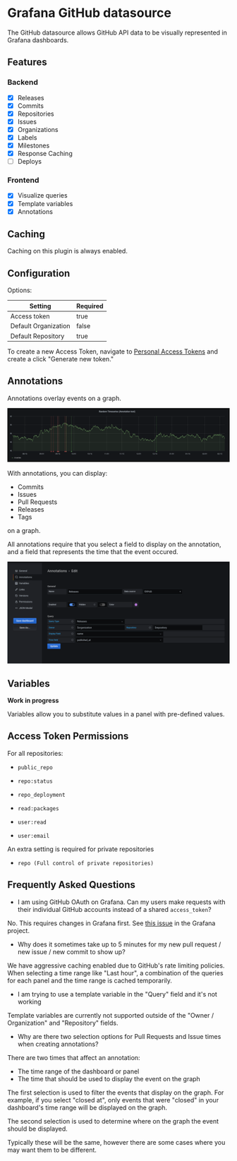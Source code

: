 # Grafana GitHub datasource

The GitHub datasource allows GitHub API data to be visually represented in Grafana dashboards.

## Features

### Backend
* [x] Releases
* [x] Commits
* [x] Repositories
* [x] Issues
* [x] Organizations
* [x] Labels
* [x] Milestones
* [x] Response Caching
* [ ] Deploys

### Frontend
* [x] Visualize queries
* [x] Template variables
* [x] Annotations

## Caching

Caching on this plugin is always enabled.

## Configuration

Options:

| Setting | Required |
|---------|----------|
| Access token | true |
| Default Organization | false |
| Default Repository | true |

To create a new Access Token, navigate to [Personal Access Tokens](https://github.com/settings/tokens) and create a click "Generate new token."

## Annotations

Annotations overlay events on a graph.

![Annotations on a graph](./docs/screenshots/annotations.png)

With annotations, you can display:

* Commits
* Issues
* Pull Requests
* Releases
* Tags

on a graph.

All annotations require that you select a field to display on the annotation, and a field that represents the time that the event occured.

![Annotations editor](./docs/screenshots/annotations-editor.png)

## Variables

**Work in progress**

Variables allow you to substitute values in a panel with pre-defined values.

## Access Token Permissions

For all repositories:
* `public_repo`
* `repo:status`
* `repo_deployment`
* `read:packages`

* `user:read`
* `user:email`

An extra setting is required for private repositories
* `repo (Full control of private repositories)`


## Frequently Asked Questions

* I am using GitHub OAuth on Grafana. Can my users make requests with their individual GitHub accounts instead of a shared `access_token`?

No. This requires changes in Grafana first. See [this issue](https://github.com/grafana/grafana/issues/26023) in the Grafana project.

* Why does it sometimes take up to 5 minutes for my new pull request / new issue / new commit to show up?

We have aggressive caching enabled due to GitHub's rate limiting policies. When selecting a time range like "Last hour", a combination of the queries for each panel and the time range is cached temporarily.

* I am trying to use a template variable in the "Query" field and it's not working

Template variables are currently not supported outside of the "Owner / Organization" and "Repository" fields.

* Why are there two selection options for Pull Requests and Issue times when creating annotations?

There are two times that affect an annotation:

* The time range of the dashboard or panel
* The time that should be used to display the event on the graph

The first selection is used to filter the events that display on the graph. For example, if you select "closed at", only events that were "closed" in your dashboard's time range will be displayed on the graph.

The second selection is used to determine where on the graph the event should be displayed.

Typically these will be the same, however there are some cases where you may want them to be different.
